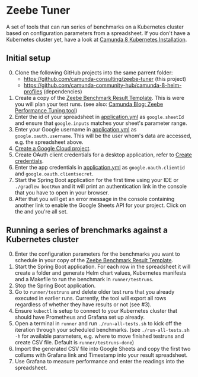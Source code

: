 # Zeebe Tuner

A set of tools that can run series of benchmarks on a Kubernetes cluster based on configuration parameters from a spreadsheet. If you don't have a Kubernetes cluster yet, have a look at [Camunda 8 Kubernetes Installation](https://github.com/camunda-community-hub/camunda8-greenfield-installation).

## Initial setup

0. Clone the following GitHub projects into the same parrent folder:
    * https://github.com/camunda-consulting/zeebe-tuner (this project)
    * https://github.com/camunda-community-hub/camunda-8-helm-profiles (dependencies)
1. Create a copy of the [Zeebe Benchmark Result Template](https://docs.google.com/spreadsheets/d/1YZFp5uDd4783qTr7fvQIyXzoz8o01GLadurXLXU9sMc).
   This is were you will plan your test runs.
   (see also: [Camunda Blog: Zeebe Performance Tuning tool](https://camunda.com/blog/2020/11/zeebe-performance-tool/))
2. Enter the id of your spreadsheet in [application.yml](src/main/resources/application.yml) as `google.sheetId` and ensure that `google.inputs` matches your sheet's parameter range.
3. Enter your Google username in [application.yml](src/main/resources/application.yml) as `google.oauth.username`. This will be the user whom's data are accessed, e.g. the spreadsheet above.
4. [Create a Google Cloud project](https://developers.google.com/workspace/guides/create-project).
5. Create OAuth client credentials for a desktop application, refer to [Create credentials](https://developers.google.com/workspace/guides/create-credentials).
6. Enter the app credentials in [application.yml](src/main/resources/application.yml) as `google.oauth.clientid` and `google.oauth.clientsecret`.
7. Start the Spring Boot application for the first time using your IDE or `./gradlew bootRun` and it will print an authentication link in the console that you have to open in your browser.
8. After that you will get an error message in the console containing another link to enable the Google Sheets API for your project. Click on the and you're all set.

## Running a series of brenchmarks against a Kubernetes cluster
0. Enter the configuration parameters for the benchmarks you want to schedule in your copy of the [Zeebe Benchmark Result Template](https://docs.google.com/spreadsheets/d/1YZFp5uDd4783qTr7fvQIyXzoz8o01GLadurXLXU9sMc).
1. Start the Spring Boot application.
   For each row in the spreadsheet it will create a folder and generate
   Helm chart values, Kubernetes manifests and a Makefile to run the benchmark
   in `runner/testruns`.
2. Stop the Spring Boot application.
3. Go to `runner/testruns` and delete older test runs that you already executed in earlier runs.
   Currently, the tool will export all rows regardless of whether they have results or not (see #3).
4. Ensure `kubectl` is setup to connect to your Kubernetes cluster that should have Prometheus and Grafana set up already.
4. Open a terminal in `runner` and run `./run-all-tests.sh` to kick off the iteration through your scheduled benchmarks.
   (see `./run-all-tests.sh -h` for available parameters,
   e.g. where to move finished testruns and create CSV file.
   Default is `runner/testruns-done`)
5. Import the generated CSV file into Google Sheets and
   copy the first two collums with Grafana link and Timestamp into your result spreadsheet.
6. Use Grafana to measure performance and enter the readings into the spreadsheet.

